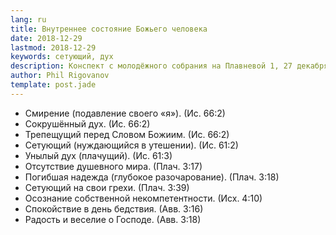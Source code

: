 ```yaml
---
lang: ru
title: Внутреннее состояние Божьего человека
date: 2018-12-29
lastmod: 2018-12-29
keywords: сетующий, дух
description: Конспект с молодёжного собрания на Плавневой 1, 27 декабря 2018 года, которое проводил Юра Пономарёв.
author: Phil Rigovanov
template: post.jade
---
```


- Смирение (подавление своего «я»). (Ис. 66:2)
- Сокрушённый дух. (Ис. 66:2)
- Трепещущий перед Словом Божиим. (Ис. 66:2)
- Сетующий (нуждающийся в утешении). (Ис. 61:2)
- Унылый дух (плачущий). (Ис. 61:3)
- Отсутствие душевного мира. (Плач. 3:17)
- Погибшая надежда (глубокое разочарование). (Плач. 3:18)
- Сетующий на свои грехи. (Плач. 3:39)
- Осознание собственной некомпетентности.  (Исх. 4:10)
- Спокойствие в день бедствия.  (Авв. 3:16)
- Радость и веселие о Господе.  (Авв. 3:18)